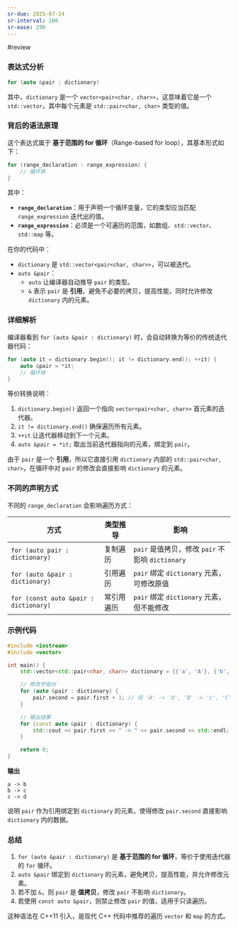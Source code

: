 ```yaml
---
sr-due: 2025-07-24
sr-interval: 106
sr-ease: 290
---
```


#review 
### **表达式分析**

```cpp
for (auto &pair : dictionary)
```

其中，`dictionary` 是一个 `vector<pair<char, char>>`，这意味着它是一个 `std::vector`，其中每个元素是 `std::pair<char, char>` 类型的值。
### **背后的语法原理**

这个表达式属于 **基于范围的 for 循环**（Range-based for loop），其基本形式如下：
```cpp
for (range_declaration : range_expression) {
    // 循环体
}
```
其中：
- **`range_declaration`**：用于声明一个循环变量，它的类型应当匹配 `range_expression` 迭代出的值。
- **`range_expression`**：必须是一个可遍历的范围，如数组、`std::vector`、`std::map` 等。

在你的代码中：

- `dictionary` 是 `std::vector<pair<char, char>>`，可以被迭代。
- `auto &pair`：
    - `auto` 让编译器自动推导 `pair` 的类型。
    - `&` 表示 `pair` 是 **引用**，避免不必要的拷贝，提高性能，同时允许修改 `dictionary` 内的元素。
### **详细解析**

编译器看到 `for (auto &pair : dictionary)` 时，会自动转换为等价的传统迭代器代码：

```cpp
for (auto it = dictionary.begin(); it != dictionary.end(); ++it) {
    auto &pair = *it;
    // 循环体
}
```

等价转换说明：

1. `dictionary.begin()` 返回一个指向 `vector<pair<char, char>>` 首元素的迭代器。
2. `it != dictionary.end()` 确保遍历所有元素。
3. `++it` 让迭代器移动到下一个元素。
4. `auto &pair = *it;` 取出当前迭代器指向的元素，绑定到 `pair`。

由于 `pair` 是一个 **引用**，所以它直接引用 `dictionary` 内部的 `std::pair<char, char>`，在循环中对 `pair` 的修改会直接影响 `dictionary` 的元素。
### **不同的声明方式**

不同的 `range_declaration` 会影响遍历方式：

|方式|类型推导|影响|
|---|---|---|
|`for (auto pair : dictionary)`|复制遍历|`pair` 是值拷贝，修改 `pair` 不影响 `dictionary`|
|`for (auto &pair : dictionary)`|引用遍历|`pair` 绑定 `dictionary` 元素，可修改原值|
|`for (const auto &pair : dictionary)`|常引用遍历|`pair` 绑定 `dictionary` 元素，但不能修改|

### **示例代码**

```cpp
#include <iostream>
#include <vector>

int main() {
    std::vector<std::pair<char, char>> dictionary = {{'a', 'A'}, {'b', 'B'}, {'c', 'C'}};

    // 修改字母对
    for (auto &pair : dictionary) {
        pair.second = pair.first + 1; // 将 'A' -> 'b', 'B' -> 'c', 'C' -> 'd'
    }

    // 输出结果
    for (const auto &pair : dictionary) {
        std::cout << pair.first << " -> " << pair.second << std::endl;
    }

    return 0;
}
```

**输出**
```
a -> b
b -> c
c -> d
```

说明 `pair` 作为引用绑定到 `dictionary` 的元素，使得修改 `pair.second` 直接影响 `dictionary` 内的数据。
### **总结**

1. `for (auto &pair : dictionary)` 是 **基于范围的 for 循环**，等价于使用迭代器的 `for` 循环。
2. `auto &pair` 绑定到 `dictionary` 的元素，避免拷贝，提高性能，并允许修改元素。
3. 若不加 `&`，则 `pair` 是 **值拷贝**，修改 `pair` 不影响 `dictionary`。
4. 若使用 `const auto &pair`，则禁止修改 `pair` 的值，适用于只读遍历。

这种语法在 C++11 引入，是现代 C++ 代码中推荐的遍历 `vector` 和 `map` 的方式。